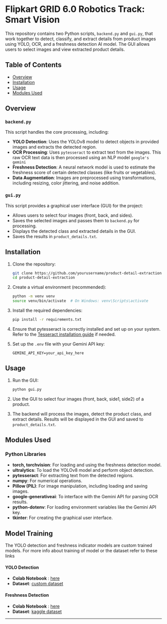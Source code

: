 # Flipkart GRID 6.0 Robotics Track: Smart Vision

This repository contains two Python scripts, `backend.py` and `gui.py`, that work together to detect, classify, and extract details from product images using YOLO, OCR, and a freshness detection AI model. The GUI allows users to select images and view extracted product details.

## Table of Contents
- [Overview](#overview)
- [Installation](#installation)
- [Usage](#usage)
- [Modules Used](#modules-used)

## Overview

### `backend.py`
This script handles the core processing, including:
- **YOLO Detection**: Uses the YOLOv8 model to detect objects in provided images and extracts the detected region.
- **OCR Processing**: Uses `pytesseract` to extract text from the images. This raw OCR text data is then processed using an NLP model `google's gemini`
- **Freshness Detection**: A neural network model is used to estimate the freshness score of certain detected classes (like fruits or vegetables).
- **Data Augmentation**: Images are preprocessed using transformations, including resizing, color jittering, and noise addition.

### `gui.py`
This script provides a graphical user interface (GUI) for the project:
- Allows users to select four images (front, back, and sides).
- Saves the selected images and passes them to `backend.py` for processing.
- Displays the detected class and extracted details in the GUI.
- Saves the results in `product_details.txt`.

## Installation

1. Clone the repository:
   ```bash
   git clone https://github.com/yourusername/product-detail-extraction.git
   cd product-detail-extraction
   ```

2. Create a virtual environment (recommended):
   ```bash
   python -m venv venv
   source venv/bin/activate  # On Windows: venv\Scripts\activate
   ```

3. Install the required dependencies:
   ```bash
   pip install -r requirements.txt
   ```
   
4. Ensure that pytesseract is correctly installed and set up on your system. Refer to the [Tesseract installation guide](https://github.com/tesseract-ocr/tesseract) if needed.

5. Set up the `.env` file with your Gemini API key:
   ```
   GEMINI_API_KEY=your_api_key_here
   ```

## Usage

1. Run the GUI:
   ```bash
   python gui.py
   ```

2. Use the GUI to select four images (front, back, side1, side2) of a product.

3. The backend will process the images, detect the product class, and extract details. Results will be displayed in the GUI and saved to `product_details.txt`.


## Modules Used

### Python Libraries
- **torch, torchvision**: For loading and using the freshness detection model.
- **ultralytics**: To load the YOLOv8 model and perform object detection.
- **pytesseract**: For extracting text from the detected regions.
- **numpy**: For numerical operations.
- **Pillow (PIL)**: For image manipulation, including loading and saving images.
- **google-generativeai**: To interface with the Gemini API for parsing OCR results.
- **python-dotenv**: For loading environment variables like the Gemini API key.
- **tkinter**: For creating the graphical user interface.


## Model Training

The YOLO detection and freshness indicator models are custom trained models.
For more info about training of model or the dataset refer to these links

#### YOLO Detection
- **Colab Notebook** : [here](https://colab.research.google.com/drive/1AkOXUeJG_QPDTB_pmecyAsRzlBX6nHrZ?usp=sharing)
- **Dataset**: [custom dataset](https://drive.google.com/drive/folders/1d4uoZPNXL8uWYxeu65kXoMy6bV0b9M5t?usp=sharing)

#### Freshness Detection
- **Colab Notebook** : [here](https://colab.research.google.com/drive/1xDwyR7NAgr8hn3qu3bxy6UOECaY2zgJ7?usp=sharing)
- **Dataset**: [kaggle dataset](https://www.kaggle.com/datasets/muhriddinmuxiddinov/fruits-and-vegetables-dataset/data)


---
